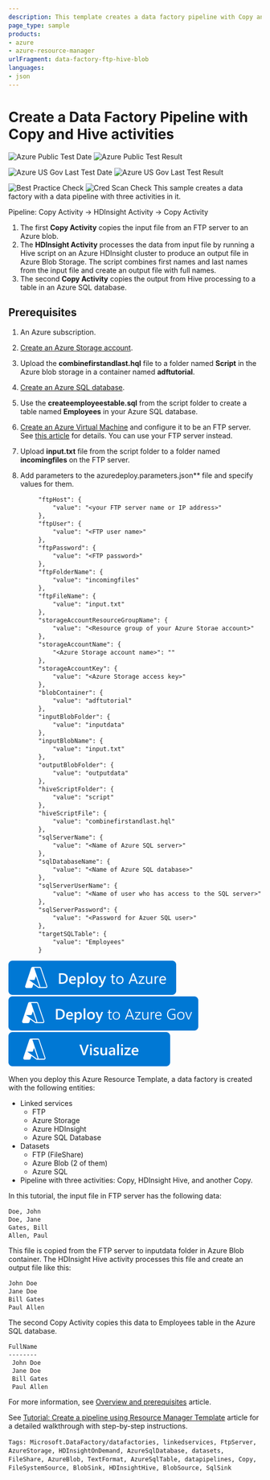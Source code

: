 ```yaml
---
description: This template creates a data factory pipeline with Copy and HDInsight Hive activities.
page_type: sample
products:
- azure
- azure-resource-manager
urlFragment: data-factory-ftp-hive-blob
languages:
- json
---
```

# Create a Data Factory Pipeline with Copy and Hive activities

![Azure Public Test Date](https://azurequickstartsservice.blob.core.windows.net/badges/quickstarts/microsoft.datafactory/data-factory-ftp-hive-blob/PublicLastTestDate.svg)
![Azure Public Test Result](https://azurequickstartsservice.blob.core.windows.net/badges/quickstarts/microsoft.datafactory/data-factory-ftp-hive-blob/PublicDeployment.svg)

![Azure US Gov Last Test Date](https://azurequickstartsservice.blob.core.windows.net/badges/quickstarts/microsoft.datafactory/data-factory-ftp-hive-blob/FairfaxLastTestDate.svg)
![Azure US Gov Last Test Result](https://azurequickstartsservice.blob.core.windows.net/badges/quickstarts/microsoft.datafactory/data-factory-ftp-hive-blob/FairfaxDeployment.svg)

![Best Practice Check](https://azurequickstartsservice.blob.core.windows.net/badges/quickstarts/microsoft.datafactory/data-factory-ftp-hive-blob/BestPracticeResult.svg)
![Cred Scan Check](https://azurequickstartsservice.blob.core.windows.net/badges/quickstarts/microsoft.datafactory/data-factory-ftp-hive-blob/CredScanResult.svg)
This sample creates a data factory with a data pipeline with three activities in it.

Pipeline: Copy Activity -> HDInsight Activity -> Copy Activity

1. The first **Copy Activity** copies the input file from an FTP server to an Azure blob.
2. The **HDInsight Activity** processes the data from input file by running a Hive script on an Azure HDInsight cluster to produce an output file in Azure Blob Storage. The script combines first names and last names from the input file and create an output file with full names.
3. The second **Copy Activity** copies the output from Hive processing to a table in an Azure SQL database.

## Prerequisites

1. An Azure subscription.
1. [Create an Azure Storage account](https://learn.microsoft.com/azure/storage/storage-create-storage-account#create-a-storage-account).
1. Upload the **combinefirstandlast.hql** file to a folder named **Script** in the Azure blob storage in a container named **adftutorial**.
1. [Create an Azure SQL database](https://learn.microsoft.com/azure/sql-database/sql-database-get-started).
1. Use the **createemployeestable.sql** from the script folder to create a table named **Employees** in your Azure SQL database.
1. [Create an Azure Virtual Machine](https://learn.microsoft.com/azure/virtual-machines/virtual-machines-windows-hero-tutorial) and configure it to be an FTP server. See [this article](http://itq.nl/walkthrough-hosting-ftp-on-iis-7-5-a-windows-azure-vm-2/) for details. You can use your FTP server instead.
1. Upload **input.txt** file from the script folder to a folder named **incomingfiles** on the FTP server.
1. Add parameters to the azuredeploy.parameters.json** file and specify values for them.
      	
			"ftpHost": {
	      		"value": "<your FTP server name or IP address>"
    		},
	    	"ftpUser": {
	      		"value": "<FTP user name>"
    		},
	    	"ftpPassword": {
	      		"value": "<FTP password>"
	    	},
	    	"ftpFolderName": {
	      		"value": "incomingfiles"
	    	},
	    	"ftpFileName": {
	      		"value": "input.txt"
    		},
	    	"storageAccountResourceGroupName": {
	      		"value": "<Resource group of your Azure Storae account>"
	    	},
	    	"storageAccountName": {
	      		"<Azure Storage account name>": ""
	    	},
	    	"storageAccountKey": {
	      		"value": "<Azure Storage access key>"
	    	},
	    	"blobContainer": {
	      		"value": "adftutorial"
	    	},
	    	"inputBlobFolder": {
	      		"value": "inputdata"
	    	},
	    	"inputBlobName": {
	    	  	"value": "input.txt"
		    },
	    	"outputBlobFolder": {
	      		"value": "outputdata"
	    	},
	    	"hiveScriptFolder": {
	      		"value": "script"
	    	},
	    	"hiveScriptFile": {
	      		"value": "combinefirstandlast.hql"
	    	},
    		"sqlServerName": {
	      		"value": "<Name of Azure SQL server>"
	    	},
	    	"sqlDatabaseName": {
	      		"value": "<Name of Azure SQL database>"
	    	},
	    	"sqlServerUserName": {
	      		"value": "<Name of user who has access to the SQL server>"
	    	},
	    	"sqlServerPassword": {
	      		"value": "<Password for Azuer SQL user>"
	    	},
	    	"targetSQLTable": {
	      		"value": "Employees"
	    	}
	
[![Deploy To Azure](https://raw.githubusercontent.com/Azure/azure-quickstart-templates/master/1-CONTRIBUTION-GUIDE/images/deploytoazure.svg?sanitize=true)](https://portal.azure.com/#create/Microsoft.Template/uri/https%3A%2F%2Fraw.githubusercontent.com%2FAzure%2Fazure-quickstart-templates%2Fmaster%2Fquickstarts%2Fmicrosoft.datafactory%2Fdata-factory-ftp-hive-blob%2Fazuredeploy.json)
[![Deploy To Azure US Gov](https://raw.githubusercontent.com/Azure/azure-quickstart-templates/master/1-CONTRIBUTION-GUIDE/images/deploytoazuregov.svg?sanitize=true)](https://portal.azure.us/#create/Microsoft.Template/uri/https%3A%2F%2Fraw.githubusercontent.com%2FAzure%2Fazure-quickstart-templates%2Fmaster%2Fquickstarts%2Fmicrosoft.datafactory%2Fdata-factory-ftp-hive-blob%2Fazuredeploy.json)
[![Visualize](https://raw.githubusercontent.com/Azure/azure-quickstart-templates/master/1-CONTRIBUTION-GUIDE/images/visualizebutton.svg?sanitize=true)](http://armviz.io/#/?load=https%3A%2F%2Fraw.githubusercontent.com%2FAzure%2Fazure-quickstart-templates%2Fmaster%2Fquickstarts%2Fmicrosoft.datafactory%2Fdata-factory-ftp-hive-blob%2Fazuredeploy.json)

When you deploy this Azure Resource Template, a data factory is created with the following entities:

- Linked services
  - FTP
  - Azure Storage
  - Azure HDInsight
  - Azure SQL Database
- Datasets
  - FTP (FileShare)
  - Azure Blob (2 of them)
  - Azure SQL
- Pipeline with three activities: Copy, HDInsight Hive, and another Copy.

In this tutorial, the input file in FTP server has the following data:

	Doe, John
	Doe, Jane
	Gates, Bill
	Allen, Paul

This file is copied from the FTP server to inputdata folder in Azure Blob container. The HDInsight Hive activity processes this file and create an output file like this:

	John Doe
	Jane Doe
	Bill Gates
	Paul Allen

The second Copy Activity copies this data to Employees table in the Azure SQL database.

	FullName
	--------
	 John Doe
	 Jane Doe
	 Bill Gates
	 Paul Allen

For more information, see [Overview and prerequisites](https://azure.microsoft.com/documentation/articles/data-factory-build-your-first-pipeline/) article.

See [Tutorial: Create a pipeline using Resource Manager Template](https://azure.microsoft.com/documentation/articles/data-factory-build-your-first-pipeline-using-arm/) article for a detailed walkthrough with step-by-step instructions.

`Tags: Microsoft.DataFactory/datafactories, linkedservices, FtpServer, AzureStorage, HDInsightOnDemand, AzureSqlDatabase, datasets, FileShare, AzureBlob, TextFormat, AzureSqlTable, datapipelines, Copy, FileSystemSource, BlobSink, HDInsightHive, BlobSource, SqlSink`
